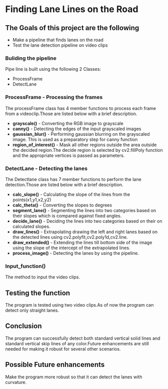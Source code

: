 # **Finding Lane Lines on the Road**

## **The Goals of this project are the following**

* Make a pipeline that finds lanes on the road
* Test the lane detection pipeline on video clips

### Buliding the pipeline

Pipe line is built using the following 2 Classes:
* ProcessFrame
* DetectLane

### ProcessFrame - Processing the frames

The processFrame class has 4 member functions to process each frame from a videoclip.Those are listed below with a brief description.
* **grayscale()** - Converting the RGB image to grayscale
* **canny()** - Detecting the edges of the input grayscaled images
* **gaussian_blur()** - Performing gaussian blurring on the grayscaled image. This is used as a preparatory step for canny function
* **region_of_interest()** - Mask all other regions outside the area outside the decided region.The decide region is selected by cv2.fillPoly function and the appropriate vertices is passed as parameters.

### DetectLane - Detecting the lanes

The Detectlane class has 7 member functions to perform the lane detection.Those are listed below with a brief description.
* **calc_slope()** - Calculating the slope of the lines from the points(x1,y1,x2,y2)
* **calc_theta()** - Converting the slopes to degrees
* **segment_lane()** - Segmenting the lines into two categories based on their slopes which is compared against fixed angles.
* **decide_lane()** - Deciding the lines into two categories based on their on calculated slopes.
* **draw_lines()** - Extrapolating drawing the left and right lanes based on the detected lines using cv2.polyfit,cv2.poly1d,cv2.line.
* **draw_extended()** - Extending the lines till bottom side of the image using the slope of the intercept of the extrapolated lines.
* **process_image()** -  Detecting the lanes by using the pipeline.

### **Input_function()**
The method to input the video clips.

## **Testing the function**
The program is tested using two video clips.As of now the program can detect only straight lanes.

## **Conclusion**
The program can successfully detect both standard vertical solid lines and standard vertical skip lines of any color.Future enhancements are still needed for making it robust for several other scenarios.

## **Possible Future enhancements**
Make the program more robust so that it can detect the lanes with curvature.
